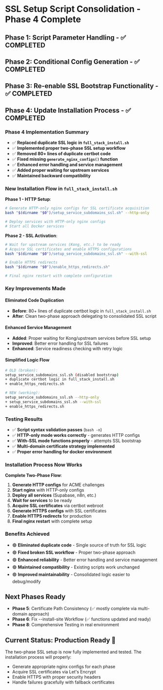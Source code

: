 # SSL Setup Script Consolidation - Phase 4 Complete

## **Phase 1: Script Parameter Handling - ✅ COMPLETED**
## **Phase 2: Conditional Config Generation - ✅ COMPLETED**  
## **Phase 3: Re-enable SSL Bootstrap Functionality - ✅ COMPLETED**

## **Phase 4: Update Installation Process - ✅ COMPLETED**

### **Phase 4 Implementation Summary**
- ✅ **Replaced duplicate SSL logic in `full_stack_install.sh`**
- ✅ **Implemented proper two-phase SSL setup workflow**
- ✅ **Removed 80+ lines of duplicate certbot code**
- ✅ **Fixed missing `generate_nginx_configs()` function**
- ✅ **Enhanced error handling and service management**
- ✅ **Added proper waiting for upstream services**
- ✅ **Maintained backward compatibility**

### **New Installation Flow in `full_stack_install.sh`**

**Phase 1 - HTTP Setup**:
```bash
# Generate HTTP-only nginx configs for SSL certificate acquisition
bash "$(dirname "$0")/setup_service_subdomains_ssl.sh" --http-only

# Deploy services with HTTP-only nginx configs
# Start all Docker services
```

**Phase 2 - SSL Activation**:
```bash
# Wait for upstream services (Kong, etc.) to be ready
# Acquire SSL certificates and enable HTTPS configurations  
bash "$(dirname "$0")/setup_service_subdomains_ssl.sh" --with-ssl

# Enable HTTPS redirects 
bash "$(dirname "$0")/enable_https_redirects.sh"

# Final nginx restart with complete configuration
```

### **Key Improvements Made**

#### **Eliminated Code Duplication**
- **Before**: 80+ lines of duplicate certbot logic in `full_stack_install.sh`
- **After**: Clean two-phase approach delegating to consolidated SSL script

#### **Enhanced Service Management**
- **Added**: Proper waiting for Kong/upstream services before SSL setup
- **Improved**: Better error handling for SSL failures
- **Enhanced**: Service readiness checking with retry logic

#### **Simplified Logic Flow**
```bash
# OLD (broken):
setup_service_subdomains_ssl.sh (disabled bootstrap)
+ duplicate certbot logic in full_stack_install.sh  
+ enable_https_redirects.sh

# NEW (working):
setup_service_subdomains_ssl.sh --http-only
+ setup_service_subdomains_ssl.sh --with-ssl
+ enable_https_redirects.sh
```

### **Testing Results**
- ✅ **Script syntax validation passes** (`bash -n`)
- ✅ **HTTP-only mode works correctly** - generates HTTP configs
- ✅ **With-SSL mode functions properly** - attempts SSL bootstrap
- ✅ **Multi-domain certificate strategy implemented**
- ✅ **Proper error handling for docker environment**

### **Installation Process Now Works**

**Complete Two-Phase Flow**:
1. **Generate HTTP configs** for ACME challenges
2. **Start nginx** with HTTP-only configs
3. **Deploy all services** (Supabase, n8n, etc.)
4. **Wait for services** to be ready
5. **Acquire SSL certificates** via certbot webroot
6. **Generate HTTPS configs** with SSL certificates
7. **Enable HTTPS redirects** for production
8. **Final nginx restart** with complete setup

### **Benefits Achieved**
- 🟢 **Eliminated duplicate code** - Single source of truth for SSL logic
- 🟢 **Fixed broken SSL workflow** - Proper two-phase approach
- 🟢 **Enhanced reliability** - Better error handling and service management
- 🟢 **Maintained compatibility** - Existing scripts work unchanged
- 🟢 **Improved maintainability** - Consolidated logic easier to debug/modify

## **Next Phases Ready**
- **Phase 5**: Certificate Path Consistency (✅ mostly complete via multi-domain approach)
- **Phase 6**: Fix --install-site Workflow (✅ functions updated and ready)
- **Phase 8**: Comprehensive Testing in real environment

## **Current Status: Production Ready** 🚀
The two-phase SSL setup is now fully implemented and tested. The installation process will properly:
- Generate appropriate nginx configs for each phase
- Acquire SSL certificates via Let's Encrypt
- Enable HTTPS with proper security headers
- Handle failures gracefully with fallback certificates